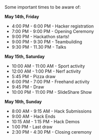 Some important times to be aware of:

**May 14th, Friday**

- 4:00 PM - 6:00 PM - Hacker registration
- 7:00 PM - 9:00 PM - Opening Ceremony
- 9:00 PM - Hackathon starts!
- 9:00 PM - 9:30 PM - Teambuilding
- 9:30 PM - 11.30 PM - Talks 

**May 15th, Saturday**

- 10:00 AM - 11:00 AM - Sport activity
- 12:00 AM - 1:00 PM - Nerf activity
- 5:45 PM - Pizza draw
- 6:00 PM - 7:00 PM - Freehand activity
- 9:45 PM - Draw
- 10:00 PM - 11:00 PM - SlideShare Show

**May 16th, Sunday**

- 8:00 AM - 9:15 AM - Hack Submissions
- 9:00 AM - Hack Ends
- 10:15 AM - 1:15 PM - Hack Demos
- 1:00 PM - Last draw
- 2:30 PM - 4:30 PM  - Closing ceremony
